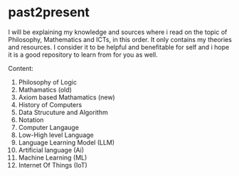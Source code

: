 # past2present
I will be explaining my knowledge and sources where i read on the topic of Philosophy, Mathematics and ICTs, in this order. It only contains my theories and resources. I consider it to be helpful and benefitable for self and i hope it is a good repository to learn from for you as well.   

Content:

1. Philosophy of Logic
2. Mathamatics (old)
3. Axiom based Mathamatics (new)
4. History of Computers
5. Data Strucuture and Algorithm
6. Notation
7. Computer Langauge
9. Low-High level Language
8. Language Learning Model (LLM)
9. Artificial language (Ai)
10. Machine Learning (ML)
11. Internet Of Things (IoT)
